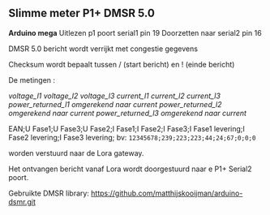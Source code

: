 ## **Slimme meter P1+ DMSR 5.0**

**Arduino mega** 
Uitlezen p1 poort serial1 pin 19
Doorzetten naar serial2 pin 16

DMSR 5.0 bericht wordt verrijkt met congestie gegevens

Checksum wordt bepaalt tussen / (start bericht) en ! (einde bericht)

De metingen :

*voltage_l1*
*voltage_l2*
*voltage_l3*
*current_l1*
*current_l2*
*current_l3*
*power_returned_l1 omgerekend naar current*
*power_returned_l2 omgerekend naar current*
*power_returned_l3 omgerekend naar current*

EAN;U Fase1;U Fase3;U Fase2;I Fase1;I Fase2;I Fase3;I Fase1 levering;I Fase2 levering;I Fase3 levering;
bv: `12345678;239;223;223;44;24;67;0;0;0`

worden verstuurd naar de Lora gateway.

Het ontvangen bericht vanaf Lora wordt doorgestuurd naar e P1+ Serial2 poort.

Gebruikte DMSR library:
https://github.com/matthijskooijman/arduino-dsmr.git

